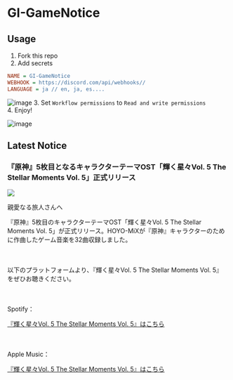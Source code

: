 # GI-GameNotice

## Usage
1. Fork this repo
2. Add secrets
```ini
NAME = GI-GameNotice
WEBHOOK = https://discord.com/api/webhooks//
LANGUAGE = ja // en, ja, es....
```
![image](https://github.com/c2t-r/GI-GameNotice/assets/80561604/63d8a4f2-9ec2-49d7-a637-44d728b2f945)
3. Set `Workflow permissions` to `Read and write permissions`  
4. Enjoy!

![image](https://github.com/c2t-r/GI-GameNotice/assets/80561604/24ec6182-cd99-4969-ab59-1d65c886077a)

## Latest Notice
<start>

### 『原神』5枚目となるキャラクターテーマOST「輝く星々Vol. 5 The Stellar Moments Vol. 5」正式リリース
<img src="https://sdk.hoyoverse.com/upload/ann/2025/01/13/478e3d68721698c097a82dc7243230b2_6674543273176120525.jpg">
<p style="white-space: pre-wrap;">親愛なる旅人さんへ</p><p style="white-space: pre-wrap;">『原神』5枚目のキャラクターテーマOST「輝く星々Vol. 5 The Stellar Moments Vol. 5」が正式リリース。HOYO-MiXが『原神』キャラクターのために作曲したゲーム音楽を32曲収録しました。</p><p style="white-space: pre-wrap; min-height: 1.5em;"></p><p style="white-space: pre-wrap;">以下のプラットフォームより、『輝く星々Vol. 5 The Stellar Moments Vol. 5』をぜひお聴きください。</p><p style="white-space: pre-wrap; min-height: 1.5em;"></p><p style="white-space: pre-wrap;">Spotify：</p><p style="white-space: pre-wrap;"><a href="javascript:miHoYoGameJSSDK.openInBrowser('https://open.spotify.com/album/3mlG9PR20AaeQQGA18PJ18');" data-type="a" link-type="game_outer" rel="noopener noreferrer nofollow">『輝く星々Vol. 5 The Stellar Moments Vol. 5』はこちら</a></p><p style="white-space: pre-wrap; min-height: 1.5em;"></p><p style="white-space: pre-wrap;">Apple Music：</p><p style="white-space: pre-wrap;"><a href="javascript:miHoYoGameJSSDK.openInBrowser('https://music.apple.com/jp/album/1790106087');" data-type="a" link-type="game_outer" rel="noopener noreferrer nofollow">『輝く星々Vol. 5 The Stellar Moments Vol. 5』はこちら</a></p><p style="white-space: pre-wrap; min-height: 1.5em;"></p><p style="white-space: pre-wrap; min-height: 1.5em;"></p>

<end>
